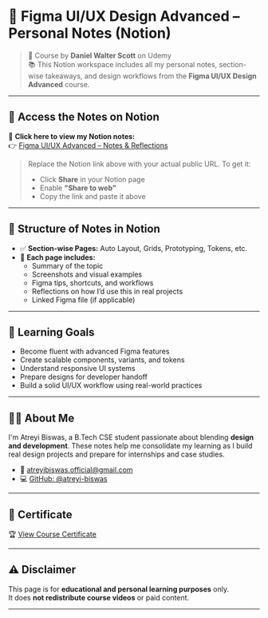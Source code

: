 # 📝 Figma UI/UX Design Advanced – Personal Notes (Notion)

> 🎨 Course by **Daniel Walter Scott** on Udemy  
> 📚 This Notion workspace includes all my personal notes, section-wise takeaways, and design workflows from the **Figma UI/UX Design Advanced** course.

---

## 🔗 Access the Notes on Notion

📖 **Click here to view my Notion notes:**  
👉 [Figma UI/UX Advanced – Notes & Reflections](https://www.notion.so/Figma-UI-UX-Design-Advanced-153fbb0e277180a8b71be6d72ba8cd20?pvs=4)

> Replace the Notion link above with your actual public URL. To get it:
> - Click **Share** in your Notion page  
> - Enable **"Share to web"**  
> - Copy the link and paste it above

---

## 📁 Structure of Notes in Notion

- ✅ **Section-wise Pages:** Auto Layout, Grids, Prototyping, Tokens, etc.  
- 📌 **Each page includes:**
  - Summary of the topic
  - Screenshots and visual examples
  - Figma tips, shortcuts, and workflows
  - Reflections on how I’d use this in real projects
  - Linked Figma file (if applicable)

---

## 🌟 Learning Goals

- Become fluent with advanced Figma features  
- Create scalable components, variants, and tokens  
- Understand responsive UI systems  
- Prepare designs for developer handoff  
- Build a solid UI/UX workflow using real-world practices

---

## 🙋‍♀️ About Me

I'm Atreyi Biswas, a B.Tech CSE student passionate about blending **design and development**. These notes help me consolidate my learning as I build real design projects and prepare for internships and case studies.

- 📧 atreyibiswas.official@gmail.com  
- 💻 [GitHub: @atreyi-biswas](https://github.com/atreyi-biswas)

---

## 📝 Certificate

🏆 [View Course Certificate](https://www.udemy.com/certificate/XXXXXXXXXXXX/)

---

## ⚠️ Disclaimer

This page is for **educational and personal learning purposes** only.  
It does **not redistribute course videos** or paid content.

---

